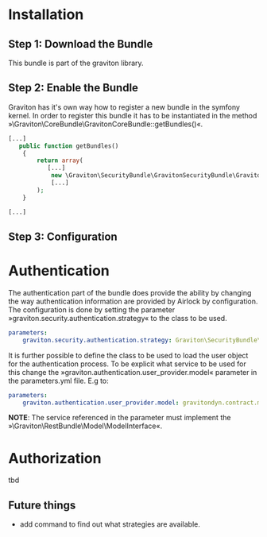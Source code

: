 Installation
============

Step 1: Download the Bundle
---------------------------

This bundle is part of the graviton library.

Step 2: Enable the Bundle
-------------------------

Graviton has it's own way how to register a new bundle in the symfony kernel.
In order to register this bundle it has to be instantiated in the method »\Graviton\CoreBundle\GravitonCoreBundle::getBundles()«.

```php
[...]
   public function getBundles()
    {
        return array(
           [...]
            new \Graviton\SecurityBundle\GravitonSecurityBundle\GravitonSecurityBundle(),
            [...]
        );
    }    

[...]
```

Step 3: Configuration
---------------------

Authentication 
==============

The authentication part of the bundle does provide the ability by changing the way authentication information are
provided by Airlock by configuration. 
The configuration is done by setting the parameter »graviton.security.authentication.strategy« to the class to be used.
 
```yml
parameters:
    graviton.security.authentication.strategy: Graviton\SecurityBundle\Authentication\Strategies\MyApiKeyExtractionStrategy
```

It is further possible to define the class to be used to load the user object for the authentication process. 
To be explicit what service to be used for this change the »graviton.authentication.user_provider.model« parameter in
the parameters.yml file. E.g to:
 
```yml
parameters:
    graviton.authentication.user_provider.model: gravitondyn.contract.model.contract
```

**NOTE**:
The service referenced in the parameter must implement the »\Graviton\RestBundle\Model\ModelInterface«.

Authorization
=============

tbd

Future things
-------------
- add command to find out what strategies are available.
